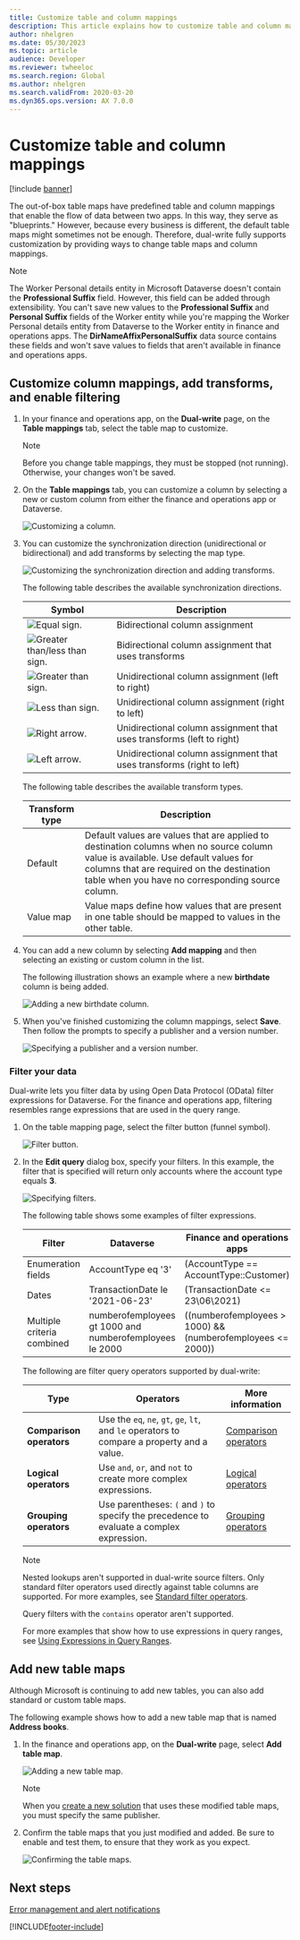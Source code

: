 ```yaml
---
title: Customize table and column mappings
description: This article explains how to customize table and column mappings.
author: nhelgren
ms.date: 05/30/2023
ms.topic: article
audience: Developer
ms.reviewer: twheeloc
ms.search.region: Global
ms.author: nhelgren
ms.search.validFrom: 2020-03-20
ms.dyn365.ops.version: AX 7.0.0
---
```


# Customize table and column mappings

[!include [banner](../../includes/banner.md)]



The out-of-box table maps have predefined table and column mappings that enable the flow of data between two apps. In this way, they serve as "blueprints." However, because every business is different, the default table maps might sometimes not be enough. Therefore, dual-write fully supports customization by providing ways to change table maps and column mappings.

> [!NOTE]
> The Worker Personal details entity in Microsoft Dataverse doesn't contain the **Professional Suffix** field. However, this field can be added through extensibility. You can't save new values to the **Professional Suffix** and **Personal Suffix** fields of the Worker entity while you're mapping the Worker Personal details entity from Dataverse to the Worker entity in finance and operations apps. The **DirNameAffixPersonalSuffix** data source contains these fields and won't save values to fields that aren't available in finance and operations apps.

## Customize column mappings, add transforms, and enable filtering

1. In your finance and operations app, on the **Dual-write** page, on the **Table mappings** tab, select the table map to customize.

    > [!NOTE]
    > Before you change table mappings, they must be stopped (not running). Otherwise, your changes won't be saved.

2. On the **Table mappings** tab, you can customize a column by selecting a new or custom column from either the finance and operations app or Dataverse.

    ![Customizing a column.](media/customize-a-field.png)

3. You can customize the synchronization direction (unidirectional or bidirectional) and add transforms by selecting the map type.

    ![Customizing the synchronization direction and adding transforms.](media/customize-sync-direction.png)

    The following table describes the available synchronization directions.

    | Symbol | Description |
    |---|---|
    | ![Equal sign.](media/equal-symbol.png) | Bidirectional column assignment |
    | ![Greater than/less than sign.](media/greater-less-symbol.png) | Bidirectional column assignment that uses transforms |
    | ![Greater than sign.](media/greater-than-symbol.png) | Unidirectional column assignment (left to right) |
    | ![Less than sign.](media/less-than-symbol.png) | Unidirectional column assignment (right to left) |
    | ![Right arrow.](media/right-arrow-symbol.png) | Unidirectional column assignment that uses transforms (left to right) |
    | ![Left arrow.](media/left-arrow-symbol.png) | Unidirectional column assignment that uses transforms (right to left) |

    The following table describes the available transform types.

    | Transform type | Description |
    |---|---|
    | Default | Default values are values that are applied to destination columns when no source column value is available. Use default values for columns that are required on the destination table when you have no corresponding source column. |
    | Value map | Value maps define how values that are present in one table should be mapped to values in the other table. |

4. You can add a new column by selecting **Add mapping** and then selecting an existing or custom column in the list.

    The following illustration shows an example where a new **birthdate** column is being added.

    ![Adding a new birthdate column.](media/add-new-field.png)

5. When you've finished customizing the column mappings, select **Save**. Then follow the prompts to specify a publisher and a version number.

    ![Specifying a publisher and a version number.](media/choose-publisher-version.png)

### Filter your data

Dual-write lets you filter data by using Open Data Protocol (OData) filter expressions for Dataverse. For the finance and operations app, filtering resembles range expressions that are used in the query range.

1. On the table mapping page, select the filter button (funnel symbol).

    ![Filter button.](media/select-filter-icon.png)

2. In the **Edit query** dialog box, specify your filters. In this example, the filter that is specified will return only accounts where the account type equals **3**.

    ![Specifying filters.](media/specify-filters.png)

    The following table shows some examples of filter expressions.

    | Filter | Dataverse | Finance and operations apps |
    |---|---|---|
    |Enumeration fields| AccountType eq '3'| (AccountType == AccountType::Customer)|
    |Dates|TransactionDate le '2021-06-23'|(TransactionDate <= 23\06\2021)|
    |Multiple criteria combined| numberofemployees gt 1000 and<br>numberofemployees le 2000 | ((numberofemployees > 1000) &&<br>(numberofemployees <= 2000)) |

    The following are filter query operators supported by dual-write:
    
    | Type | Operators | More information |
    |------|------|------|
    |**Comparison operators** | Use the `eq`, `ne`, `gt`, `ge`, `lt`, and `le` operators to compare a property and a value. | [Comparison operators](/power-apps/developer/data-platform/webapi/query-data-web-api#comparison-operators.md) |
    |**Logical operators** | Use `and`, `or`, and `not` to create more complex expressions. | [Logical operators](/power-apps/developer/data-platform/webapi/query-data-web-api#logical-operators.md) |
    |**Grouping operators** | Use parentheses: `(` and `)` to specify the precedence to evaluate a complex expression. | [Grouping operators](/power-apps/developer/data-platform/webapi/query-data-web-api#grouping-operators.md) |
    
    > [!NOTE]
    > Nested lookups aren't supported in dual-write source filters. Only standard filter operators used directly against table columns are supported. For more examples, see [Standard filter operators](/powerapps/developer/common-data-service/webapi/query-data-web-api#standard-filter-operators).
    > 
    > Query filters with the `contains` operator aren't supported.
    
    For more examples that show how to use expressions in query ranges, see [Using Expressions in Query Ranges](/dynamicsax-2012/developer/using-expressions-in-query-ranges).

## Add new table maps

Although Microsoft is continuing to add new tables, you can also add standard or custom table maps.

The following example shows how to add a new table map that is named **Address books**.

1. In the finance and operations app, on the **Dual-write** page, select **Add table map**.

    ![Adding a new table map.](media/add-new-entity-map.png)

    > [!NOTE]
    > When you [create a new solution](app-lifecycle-management.md#create-new-solution) that uses these modified table maps, you must specify the same publisher.

2. Confirm the table maps that you just modified and added. Be sure to enable and test them, to ensure that they work as you expect.

    ![Confirming the table maps.](media/confirm-entity-maps.png)

## Next steps

[Error management and alert notifications](errors-and-alerts.md)


[!INCLUDE[footer-include](../../../../includes/footer-banner.md)]


